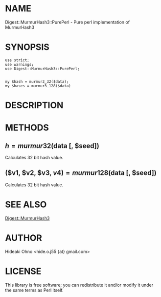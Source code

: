 # NAME

Digest::MurmurHash3::PurePerl - Pure perl implementation of MurmurHash3

# SYNOPSIS

    use strict;
    use warnings;
    use Digest::MurmurHash3::PurePerl;
    

    my $hash = murmur3_32($data);
    my $hases = murmur3_128($data)
    



# DESCRIPTION

# METHODS

## $h = murmur32($data \[, $seed\])

Calculates 32 bit hash value.

## ($v1, $v2, $v3, $v4) = murmur128($data \[, $seed\])

Calculates 32 bit hash value.

# SEE ALSO

[Digest::MurmurHash3](http://search.cpan.org/perldoc?Digest::MurmurHash3)

# AUTHOR

Hideaki Ohno  <hide.o.j55 {at} gmail.com>

# LICENSE

This library is free software; you can redistribute it and/or modify
it under the same terms as Perl itself.
